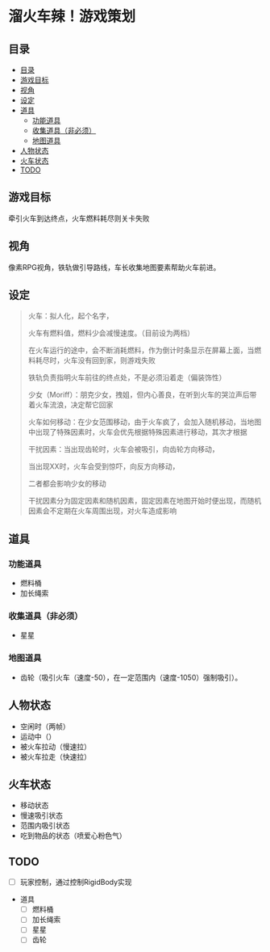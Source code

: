 # **溜火车辣！游戏策划**

## 目录
- [目录](#目录)
- [游戏目标](#游戏目标)
- [视角](#视角)
- [设定](#设定)
- [道具](#道具)
  - [功能道具](#功能道具)
  - [收集道具（非必须）](#收集道具非必须)
  - [地图道具](#地图道具)
- [人物状态](#人物状态)
- [火车状态](#火车状态)
- [TODO](#todo)

## 游戏目标

牵引火车到达终点，火车燃料耗尽则关卡失败

## 视角

像素RPG视角，铁轨做引导路线，车长收集地图要素帮助火车前进。

## 设定

> 火车：拟人化，起个名字，
>
> 火车有燃料值，燃料少会减慢速度。（目前设为两档）
>
> 在火车运行的途中，会不断消耗燃料，作为倒计时条显示在屏幕上面，当燃料耗尽时，火车没有回到家，则游戏失败
>
> 铁轨负责指明火车前往的终点处，不是必须沿着走（偏装饰性）
>
> 少女（Moriff）：朋克少女，拽姐，但内心善良，在听到火车的哭泣声后带着火车流浪，决定帮它回家
>
> 火车如何移动：在少女范围移动，由于火车疯了，会加入随机移动，当地图中出现了特殊因素时，火车会优先根据特殊因素进行移动，其次才根据
>
> 干扰因素：当出现齿轮时，火车会被吸引，向齿轮方向移动，
>
> 当出现XX时，火车会受到惊吓，向反方向移动，
>
> 二者都会影响少女的移动
>
> 干扰因素分为固定因素和随机因素，固定因素在地图开始时便出现，而随机因素会不定期在火车周围出现，对火车造成影响

## 道具

### 功能道具

- 燃料桶
- 加长绳索

### 收集道具（非必须）

- 星星

### 地图道具

- 齿轮（吸引火车（速度-50），在一定范围内（速度-1050）强制吸引）。

## 人物状态

- 空闲时（两帧）
- 运动中（）
- 被火车拉动（慢速拉）
- 被火车拉走（快速拉）

## 火车状态

- 移动状态
- 慢速吸引状态
- 范围内吸引状态
- 吃到物品的状态（喷爱心粉色气）

## TODO

- [ ] 玩家控制，通过控制RigidBody实现
- 道具
  - [ ] 燃料桶
  - [ ] 加长绳索
  - [ ] 星星
  - [ ] 齿轮
